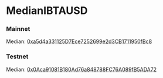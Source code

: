 
# MedianIBTAUSD

### Mainnet

Median: [0xa5d4a331125D7Ece7252699e2d3CB1711950fBc8](https://etherscan.io/address/0xa5d4a331125D7Ece7252699e2d3CB1711950fBc8)

### Testnet

Median: [0x0Aca91081B180Ad76a848788FC76A089fB5ADA72](https://goerli.etherscan.io/address/0x0Aca91081B180Ad76a848788FC76A089fB5ADA72)


